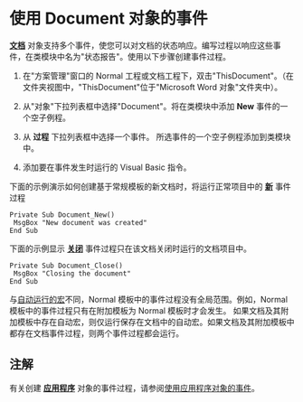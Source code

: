 
# 使用 Document 对象的事件

 **[文档](8d83487a-2345-a036-a916-971c9db5b7fb.md)** 对象支持多个事件，使您可以对文档的状态响应。编写过程以响应这些事件，在类模块中名为"状态报告"。使用以下步骤创建事件过程。


1. 在"方案管理"窗口的 Normal 工程或文档工程下，双击"ThisDocument"。（在文件夹视图中，"ThisDocument"位于"Microsoft Word 对象"文件夹中）。
    
2. 从"对象"下拉列表框中选择"Document"。将在类模块中添加  **New** 事件的一个空子例程。
    
3. 从 **过程** 下拉列表框中选择一个事件。 所选事件的一个空子例程添加到类模块中。
    
4. 添加要在事件发生时运行的 Visual Basic 指令。
    

下面的示例演示如何创建基于常规模板的新文档时，将运行正常项目中的 **[新](c37f7e20-f429-e921-3d17-609d536e8baa.md)** 事件过程




```
Private Sub Document_New() 
 MsgBox "New document was created" 
End Sub
```

下面的示例显示 **[关闭](7758dbae-b624-d3b0-f42c-1404d40ecc78.md)** 事件过程只在该文档关闭时运行的文档项目中。



```
Private Sub Document_Close() 
 MsgBox "Closing the document" 
End Sub
```

与[自动运行的宏](65668dca-8517-5309-a89e-e19b3e85f4c6.md)不同，Normal 模板中的事件过程没有全局范围。例如，Normal 模板中的事件过程只有在附加模板为 Normal 模板时才会发生。
如果文档及其附加模板中存在自动宏，则仅运行保存在文档中的自动宏。如果文档及其附加模板中都存在文档事件过程，则两个事件过程都会运行。

## 注解

有关创建 **[应用程序](d1cf6f8f-4e88-bf01-93b4-90a83f79cb44.md)** 对象的事件过程，请参阅[使用应用程序对象的事件](784c4c61-7e47-3dbf-46f6-da655f786ca1.md)。

